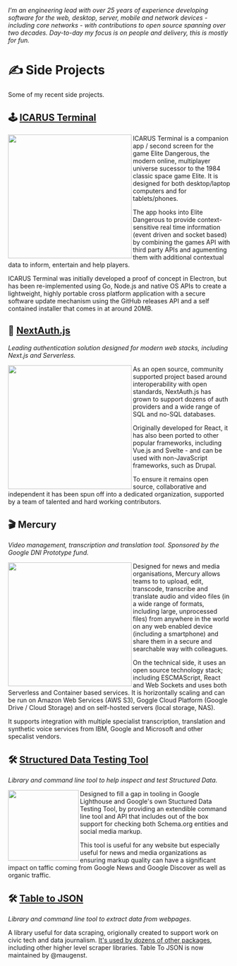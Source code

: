 _I'm an engineering lead with over 25 years of experience developing software for the web, desktop, server, mobile and network devices - including core networks - with contributions to open source spanning over two decades. Day-to-day my focus is on people and delivery, this is mostly for fun._

# ✍ Side Projects

Some of my recent side projects.

## 🕹️ [ICARUS Terminal](https://github.com/iaincollins/icarus)

<img src="https://user-images.githubusercontent.com/595695/157622894-bcd76dc4-00fb-4600-9240-5f3aaf2d0c09.png" width="280" align="left">

ICARUS Terminal is a companion app / second screen for the game Elite Dangerous, the modern online, multiplayer universe sucessor to the 1984 classic space game Elite. It is designed for both desktop/laptop computers and for tablets/phones.

The app hooks into Elite Dangerous to provide context-sensitive real time information (event driven and socket based) by combining the games API with third party APIs and agumenting them with additional contextual data to inform, entertain and help players.

ICARUS Terminal was initially developed a proof of concept in Electron, but has been re-implemented using Go, Node.js and native OS APIs to create a lightweight, highly portable cross platform application with a secure software update mechanism using the GitHub releases API and a self contained installer that comes in at around 20MB.

## 🔑 [NextAuth.js](https://next-auth.js.org)

_Leading authentication solution designed for modern web stacks, including Next.js and Serverless._

<img src="https://user-images.githubusercontent.com/595695/151672056-ba14691b-b260-4010-8b2a-d7429c339319.png" width="280" align="left">

As an open source, community supported project based around interoperability with open standards, NextAuth.js has grown to support dozens of auth providers and a wide range of SQL and no-SQL databases.

Originally developed for React, it has also been ported to other popular frameworks, including Vue.js and Svelte - and can be used with non-JavaScript frameworks, such as Drupal.

To ensure it remains open source, collaborative and independent it has been spun off into a dedicated organization, supported by a team of talented and hard working contributors.

## 🎬 Mercury

_Video management, transcription and translation tool. Sponsored by the Google DNI Prototype fund._

<img src="https://user-images.githubusercontent.com/595695/136658187-c3ef9888-e17f-4c50-aa2f-d54eec2a276b.png" width="280" align="left">

Designed for news and media organisations, Mercury allows teams to to upload, edit, transcode, transcribe and translate audio and video files (in a wide range of formats, including large, unprocessed files) from anywhere in the world on any web enabled device (including a smartphone) and share them in a secure and searchable way with colleagues.

On the technical side, it uses an open source technology stack; including ESCMAScript, React and Web Sockets and uses both Serverless and Container based services. It is horizontally scaling and can be run on Amazon Web Services (AWS S3), Goggle Cloud Platform (Google Drive / Cloud Storage) and on self-hosted servers (local storage, NAS).

It supports integration with multiple specialist transcription, translation and synthetic voice services from IBM, Google and Microsoft and other specalist vendors.

## 🛠 [Structured Data Testing Tool](https://github.com/glitchdigital/structured-data-testing-tool)

_Library and command line tool to help inspect and test Structured Data._

<img src="https://user-images.githubusercontent.com/595695/136657786-ec1f4db5-433b-41d0-b276-50469e3e9cb0.png" width="160" align="left">

Designed to fill a gap in tooling in Google Lighthouse and Google's own Stuctured Data Testing Tool, by providing an extendible command line tool and API that includes out of the box support for checking both Schema.org entities and social media markup.

This tool is useful for any website but especially useful for news and media organizations as ensuring markup quality can have a significant impact on taffic coming from Google News and Google Discover as well as organic traffic.

## 🛠 [Table to JSON](https://www.npmjs.com/package/tabletojson)

_Library and command line tool to extract data from webpages._

A library useful for data scraping, origionally created to support work on civic tech and data journalism. [It's used by dozens of other packages](https://www.npmjs.com/browse/depended/tabletojson), including other higher level scraper libraries. Table To JSON is now maintained by @maugenst. 


